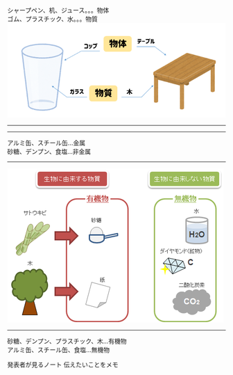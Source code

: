 シャープペン、机、ジュース。。。<span class="fragment fade-in">物体</span><br>
ゴム、プラスチック、水。。。<span class="fragment fade-in">物質</span><br>
![image](bussitu_buttai.png)

---
- - -
アルミ缶、スチール缶...<span class="fragment fade-in">金属</span><br>
砂糖、デンプン、食塩...<span class="fragment fade-in">非金属</span>

---
 ![image](yuki_muki.png)
 - - -                 
砂糖、デンプン、プラスチック、木...<span class="fragment fade-in">有機物</span><br>
アルミ缶、スチール缶、食塩...<span class="fragment fade-in">無機物</span>

<aside class="notes">
  発表者が見るノート   
  伝えたいことをメモ  
</aside>
